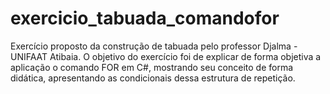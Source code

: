 # exercicio_tabuada_comandofor
Exercício proposto da construção de tabuada pelo professor Djalma - UNIFAAT Atibaia.
O objetivo do exercício foi de explicar de forma objetiva a aplicação o comando FOR em C#, mostrando seu conceito de forma didática, apresentando as condicionais dessa estrutura de repetição.
